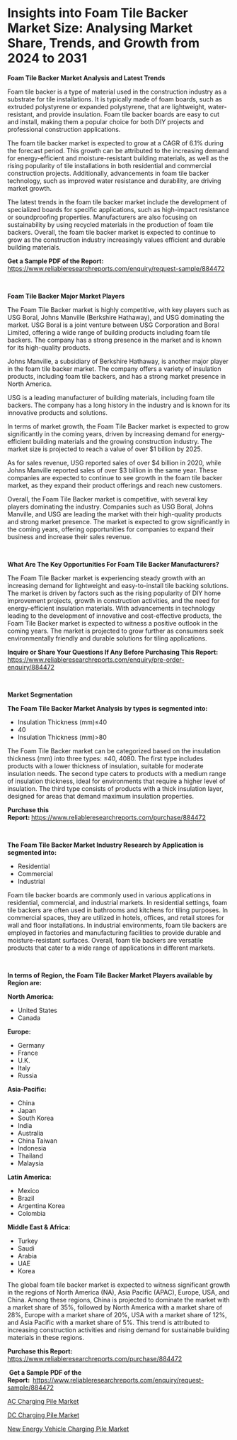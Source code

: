 <p><h1>Insights into Foam Tile Backer Market Size: Analysing Market Share, Trends, and Growth from 2024 to 2031</h1></p><p><strong>Foam Tile Backer Market Analysis and Latest Trends</strong></p>
<p><p>Foam tile backer is a type of material used in the construction industry as a substrate for tile installations. It is typically made of foam boards, such as extruded polystyrene or expanded polystyrene, that are lightweight, water-resistant, and provide insulation. Foam tile backer boards are easy to cut and install, making them a popular choice for both DIY projects and professional construction applications.</p><p>The foam tile backer market is expected to grow at a CAGR of 6.1% during the forecast period. This growth can be attributed to the increasing demand for energy-efficient and moisture-resistant building materials, as well as the rising popularity of tile installations in both residential and commercial construction projects. Additionally, advancements in foam tile backer technology, such as improved water resistance and durability, are driving market growth.</p><p>The latest trends in the foam tile backer market include the development of specialized boards for specific applications, such as high-impact resistance or soundproofing properties. Manufacturers are also focusing on sustainability by using recycled materials in the production of foam tile backers. Overall, the foam tile backer market is expected to continue to grow as the construction industry increasingly values efficient and durable building materials.</p></p>
<p><strong>Get a Sample PDF of the Report:&nbsp;</strong> <a href="https://www.reliableresearchreports.com/enquiry/request-sample/884472">https://www.reliableresearchreports.com/enquiry/request-sample/884472</a></p>
<p>&nbsp;</p>
<p><strong>Foam Tile Backer Major Market Players</strong></p>
<p><p>The Foam Tile Backer market is highly competitive, with key players such as USG Boral, Johns Manville (Berkshire Hathaway), and USG dominating the market. USG Boral is a joint venture between USG Corporation and Boral Limited, offering a wide range of building products including foam tile backers. The company has a strong presence in the market and is known for its high-quality products.</p><p>Johns Manville, a subsidiary of Berkshire Hathaway, is another major player in the foam tile backer market. The company offers a variety of insulation products, including foam tile backers, and has a strong market presence in North America.</p><p>USG is a leading manufacturer of building materials, including foam tile backers. The company has a long history in the industry and is known for its innovative products and solutions.</p><p>In terms of market growth, the Foam Tile Backer market is expected to grow significantly in the coming years, driven by increasing demand for energy-efficient building materials and the growing construction industry. The market size is projected to reach a value of over $1 billion by 2025.</p><p>As for sales revenue, USG reported sales of over $4 billion in 2020, while Johns Manville reported sales of over $3 billion in the same year. These companies are expected to continue to see growth in the foam tile backer market, as they expand their product offerings and reach new customers.</p><p>Overall, the Foam Tile Backer market is competitive, with several key players dominating the industry. Companies such as USG Boral, Johns Manville, and USG are leading the market with their high-quality products and strong market presence. The market is expected to grow significantly in the coming years, offering opportunities for companies to expand their business and increase their sales revenue.</p></p>
<p>&nbsp;</p>
<p><strong>What Are The Key Opportunities For Foam Tile Backer Manufacturers?</strong></p>
<p><p>The Foam Tile Backer market is experiencing steady growth with an increasing demand for lightweight and easy-to-install tile backing solutions. The market is driven by factors such as the rising popularity of DIY home improvement projects, growth in construction activities, and the need for energy-efficient insulation materials. With advancements in technology leading to the development of innovative and cost-effective products, the Foam Tile Backer market is expected to witness a positive outlook in the coming years. The market is projected to grow further as consumers seek environmentally friendly and durable solutions for tiling applications.</p></p>
<p><strong>Inquire or Share Your Questions If Any Before Purchasing This Report:</strong> <a href="https://www.reliableresearchreports.com/enquiry/pre-order-enquiry/884472">https://www.reliableresearchreports.com/enquiry/pre-order-enquiry/884472</a></p>
<p>&nbsp;</p>
<p><strong>Market Segmentation</strong></p>
<p><strong>The Foam Tile Backer Market Analysis by types is segmented into:</strong></p>
<p><ul><li>Insulation Thickness (mm)≤40</li><li>40<Insulation Thickness (mm)≤80</li><li>Insulation Thickness (mm)>80</li></ul></p>
<p><p>The Foam Tile Backer market can be categorized based on the insulation thickness (mm) into three types: ≤40, 40<Insulation Thickness (mm)≤80, and Insulation Thickness (mm)>80. The first type includes products with a lower thickness of insulation, suitable for moderate insulation needs. The second type caters to products with a medium range of insulation thickness, ideal for environments that require a higher level of insulation. The third type consists of products with a thick insulation layer, designed for areas that demand maximum insulation properties.</p></p>
<p><strong>Purchase this Report:&nbsp;</strong><a href="https://www.reliableresearchreports.com/purchase/884472">https://www.reliableresearchreports.com/purchase/884472</a></p>
<p>&nbsp;</p>
<p><strong>The Foam Tile Backer Market Industry Research by Application is segmented into:</strong></p>
<p><ul><li>Residential</li><li>Commercial</li><li>Industrial</li></ul></p>
<p><p>Foam tile backer boards are commonly used in various applications in residential, commercial, and industrial markets. In residential settings, foam tile backers are often used in bathrooms and kitchens for tiling purposes. In commercial spaces, they are utilized in hotels, offices, and retail stores for wall and floor installations. In industrial environments, foam tile backers are employed in factories and manufacturing facilities to provide durable and moisture-resistant surfaces. Overall, foam tile backers are versatile products that cater to a wide range of applications in different markets.</p></p>
<p>&nbsp;</p>
<p><strong>In terms of Region, the Foam Tile Backer Market Players available by Region are:</strong></p>
<p>
    <p> <strong> North America: </strong>
        <ul>
            <li>United States</li>
            <li>Canada</li>
        </ul>
        </p> 
    <p> <strong> Europe: </strong>
        <ul>
            <li>Germany</li>
            <li>France</li>
            <li>U.K.</li>
            <li>Italy</li>
            <li>Russia</li>
        </ul>
        </p> 
    <p> <strong> Asia-Pacific: </strong>
        <ul>
            <li>China</li>
            <li>Japan</li>
            <li>South Korea</li>
            <li>India</li>
            <li>Australia</li>
            <li>China Taiwan</li>
            <li>Indonesia</li>
            <li>Thailand</li>
            <li>Malaysia</li>
        </ul>
        </p> 
    <p> <strong> Latin America: </strong>
        <ul>
            <li>Mexico</li>
            <li>Brazil</li>
            <li>Argentina Korea</li>
            <li>Colombia</li>
        </ul>
        </p> 
    <p> <strong> Middle East & Africa: </strong>
        <ul>
            <li>Turkey</li>
            <li>Saudi</li>
            <li>Arabia</li>
            <li>UAE</li>
            <li>Korea</li>
        </ul>
    </p>
    </p>
<p><p>The global foam tile backer market is expected to witness significant growth in the regions of North America (NA), Asia Pacific (APAC), Europe, USA, and China. Among these regions, China is projected to dominate the market with a market share of 35%, followed by North America with a market share of 28%, Europe with a market share of 20%, USA with a market share of 12%, and Asia Pacific with a market share of 5%. This trend is attributed to increasing construction activities and rising demand for sustainable building materials in these regions.</p></p>
<p><strong>Purchase this Report: </strong><a href="https://www.reliableresearchreports.com/purchase/884472">https://www.reliableresearchreports.com/purchase/884472</a></p>
<p>&nbsp;<strong>Get a Sample PDF of the Report:&nbsp;&nbsp;</strong><a href="https://www.reliableresearchreports.com/enquiry/request-sample/884472">https://www.reliableresearchreports.com/enquiry/request-sample/884472</a></p>
<p><strong></strong></p>
<p><p><a href="https://view.publitas.com/reportprime-1/ac-charging-pile-market-size-and-growth-market-segmentation-regional-and-country-breakdowns-and-market-trends-for-period-from-2023-2030/">AC Charging Pile Market</a></p><p><a href="https://view.publitas.com/reportprime-1/dc-charging-pile-market-centers-on-aspects-such-as-market-growth-market-share-market-opportunity-and-projected-forecasts-spanning-from-2023-to-2030/">DC Charging Pile Market</a></p><p><a href="https://view.publitas.com/reportprime-1/new-energy-vehicle-charging-pile-market-size-growing-and-forecasted-for-period-from-2023-2030-and-provides-complete-market-analysis-of-this-market/">New Energy Vehicle Charging Pile Market</a></p></p>